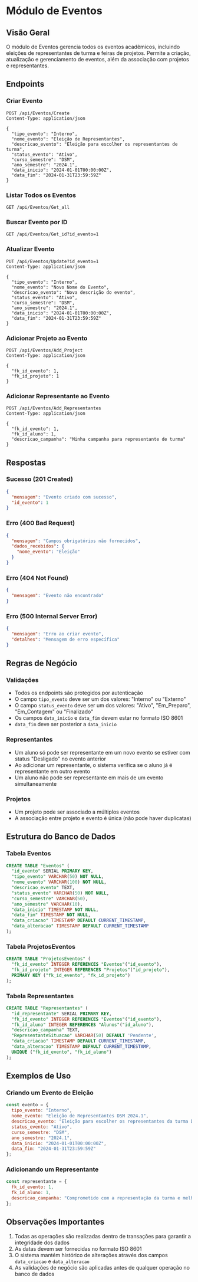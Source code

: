 # Módulo de Eventos

## Visão Geral
O módulo de Eventos gerencia todos os eventos acadêmicos, incluindo eleições de representantes de turma e feiras de projetos. Permite a criação, atualização e gerenciamento de eventos, além da associação com projetos e representantes.

## Endpoints

### Criar Evento
```http
POST /api/Eventos/Create
Content-Type: application/json

{
  "tipo_evento": "Interno",
  "nome_evento": "Eleição de Representantes",
  "descricao_evento": "Eleição para escolher os representantes de turma",
  "status_evento": "Ativo",
  "curso_semestre": "DSM",
  "ano_semestre": "2024.1",
  "data_inicio": "2024-01-01T00:00:00Z",
  "data_fim": "2024-01-31T23:59:59Z"
}
```

### Listar Todos os Eventos
```http
GET /api/Eventos/Get_all
```

### Buscar Evento por ID
```http
GET /api/Eventos/Get_id?id_evento=1
```

### Atualizar Evento
```http
PUT /api/Eventos/Update?id_evento=1
Content-Type: application/json

{
  "tipo_evento": "Interno",
  "nome_evento": "Novo Nome do Evento",
  "descricao_evento": "Nova descrição do evento",
  "status_evento": "Ativo",
  "curso_semestre": "DSM",
  "ano_semestre": "2024.1",
  "data_inicio": "2024-01-01T00:00:00Z",
  "data_fim": "2024-01-31T23:59:59Z"
}
```

### Adicionar Projeto ao Evento
```http
POST /api/Eventos/Add_Project
Content-Type: application/json

{
  "fk_id_evento": 1,
  "fk_id_projeto": 1
}
```

### Adicionar Representante ao Evento
```http
POST /api/Eventos/Add_Representantes
Content-Type: application/json

{
  "fk_id_evento": 1,
  "fk_id_aluno": 1,
  "descricao_campanha": "Minha campanha para representante de turma"
}
```

## Respostas

### Sucesso (201 Created)
```json
{
  "mensagem": "Evento criado com sucesso",
  "id_evento": 1
}
```

### Erro (400 Bad Request)
```json
{
  "mensagem": "Campos obrigatórios não fornecidos",
  "dados_recebidos": {
    "nome_evento": "Eleição"
  }
}
```

### Erro (404 Not Found)
```json
{
  "mensagem": "Evento não encontrado"
}
```

### Erro (500 Internal Server Error)
```json
{
  "mensagem": "Erro ao criar evento",
  "detalhes": "Mensagem de erro específica"
}
```

## Regras de Negócio

### Validações
- Todos os endpoints são protegidos por autenticação
- O campo `tipo_evento` deve ser um dos valores: "Interno" ou "Externo"
- O campo `status_evento` deve ser um dos valores: "Ativo", "Em_Preparo", "Em_Contagem" ou "Finalizado"
- Os campos `data_inicio` e `data_fim` devem estar no formato ISO 8601
- `data_fim` deve ser posterior a `data_inicio`

### Representantes
- Um aluno só pode ser representante em um novo evento se estiver com status "Desligado" no evento anterior
- Ao adicionar um representante, o sistema verifica se o aluno já é representante em outro evento
- Um aluno não pode ser representante em mais de um evento simultaneamente

### Projetos
- Um projeto pode ser associado a múltiplos eventos
- A associação entre projeto e evento é única (não pode haver duplicatas)

## Estrutura do Banco de Dados

### Tabela Eventos
```sql
CREATE TABLE "Eventos" (
  "id_evento" SERIAL PRIMARY KEY,
  "tipo_evento" VARCHAR(50) NOT NULL,
  "nome_evento" VARCHAR(100) NOT NULL,
  "descricao_evento" TEXT,
  "status_evento" VARCHAR(50) NOT NULL,
  "curso_semestre" VARCHAR(50),
  "ano_semestre" VARCHAR(10),
  "data_inicio" TIMESTAMP NOT NULL,
  "data_fim" TIMESTAMP NOT NULL,
  "data_criacao" TIMESTAMP DEFAULT CURRENT_TIMESTAMP,
  "data_alteracao" TIMESTAMP DEFAULT CURRENT_TIMESTAMP
);
```

### Tabela ProjetosEventos
```sql
CREATE TABLE "ProjetosEventos" (
  "fk_id_evento" INTEGER REFERENCES "Eventos"("id_evento"),
  "fk_id_projeto" INTEGER REFERENCES "Projetos"("id_projeto"),
  PRIMARY KEY ("fk_id_evento", "fk_id_projeto")
);
```

### Tabela Representantes
```sql
CREATE TABLE "Representantes" (
  "id_representante" SERIAL PRIMARY KEY,
  "fk_id_evento" INTEGER REFERENCES "Eventos"("id_evento"),
  "fk_id_aluno" INTEGER REFERENCES "Alunos"("id_aluno"),
  "descricao_campanha" TEXT,
  "RepresentanteSituacao" VARCHAR(50) DEFAULT 'Pendente',
  "data_criacao" TIMESTAMP DEFAULT CURRENT_TIMESTAMP,
  "data_alteracao" TIMESTAMP DEFAULT CURRENT_TIMESTAMP,
  UNIQUE ("fk_id_evento", "fk_id_aluno")
);
```

## Exemplos de Uso

### Criando um Evento de Eleição
```javascript
const evento = {
  tipo_evento: "Interno",
  nome_evento: "Eleição de Representantes DSM 2024.1",
  descricao_evento: "Eleição para escolher os representantes da turma DSM 2024.1",
  status_evento: "Ativo",
  curso_semestre: "DSM",
  ano_semestre: "2024.1",
  data_inicio: "2024-01-01T00:00:00Z",
  data_fim: "2024-01-31T23:59:59Z"
};
```

### Adicionando um Representante
```javascript
const representante = {
  fk_id_evento: 1,
  fk_id_aluno: 1,
  descricao_campanha: "Comprometido com a representação da turma e melhoria do ambiente acadêmico"
};
```

## Observações Importantes
1. Todas as operações são realizadas dentro de transações para garantir a integridade dos dados
2. As datas devem ser fornecidas no formato ISO 8601
3. O sistema mantém histórico de alterações através dos campos `data_criacao` e `data_alteracao`
4. As validações de negócio são aplicadas antes de qualquer operação no banco de dados 